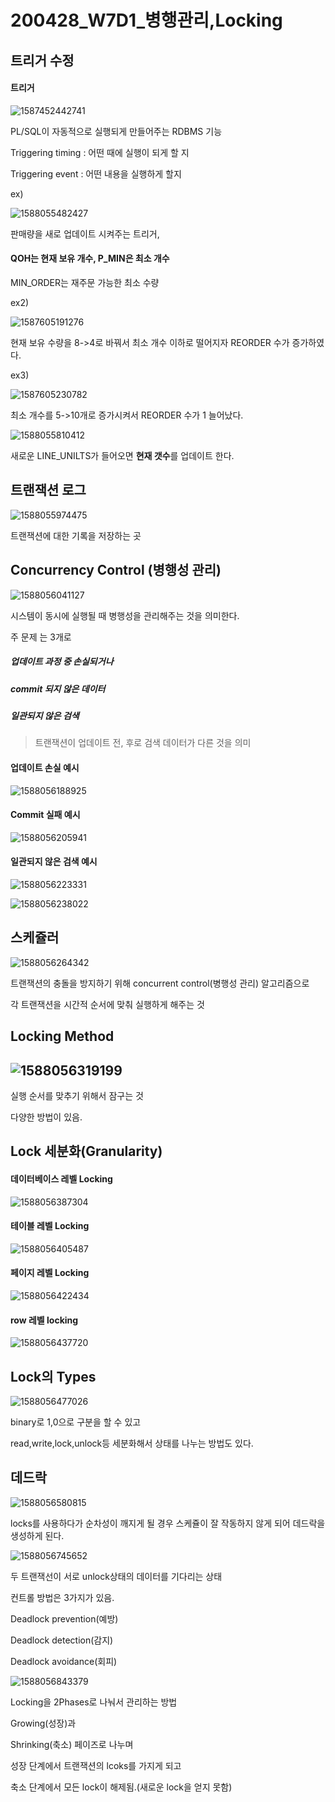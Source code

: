 # 200428_W7D1_병행관리,Locking



## 트리거 수정

#### 트리거

![1587452442741](../../20%EB%85%84%201%ED%95%99%EA%B8%B0/%EB%8D%B0%EC%9D%B4%ED%84%B0%EB%B2%A0%EC%9D%B4%EC%8A%A4%EA%B4%80%EB%A6%AC/assets/1587452442741.png)



PL/SQL이 자동적으로 실행되게 만들어주는 RDBMS 기능



Triggering timing : 어떤 때에 실행이 되게 할 지

Triggering event : 어떤 내용을 실행하게 할지 



ex)

![1588055482427](../../20%EB%85%84%201%ED%95%99%EA%B8%B0/%EB%8D%B0%EC%9D%B4%ED%84%B0%EB%B2%A0%EC%9D%B4%EC%8A%A4%EA%B4%80%EB%A6%AC/assets/1588055482427.png)

판매량을 새로 업데이트 시켜주는 트리거, 

#### QOH는 현재 보유 개수, P_MIN은 최소 개수

 MIN_ORDER는 재주문 가능한 최소 수량 





ex2)

![1587605191276](../../20%EB%85%84%201%ED%95%99%EA%B8%B0/%EB%8D%B0%EC%9D%B4%ED%84%B0%EB%B2%A0%EC%9D%B4%EC%8A%A4%EA%B4%80%EB%A6%AC/assets/1587605191276.png)



현재 보유 수량을 8->4로 바꿔서 최소 개수 이하로 떨어지자 REORDER 수가 증가하였다.



ex3)

![1587605230782](../../20%EB%85%84%201%ED%95%99%EA%B8%B0/%EB%8D%B0%EC%9D%B4%ED%84%B0%EB%B2%A0%EC%9D%B4%EC%8A%A4%EA%B4%80%EB%A6%AC/assets/1587605230782.png)

최소 개수를 5->10개로 증가시켜서 REORDER 수가 1 늘어났다.



![1588055810412](assets/1588055810412.png)





새로운 LINE_UNILTS가 들어오면 **현재 갯수**를 업데이트 한다.







## 트랜잭션 로그

![1588055974475](assets/1588055974475.png)





트랜잭션에 대한 기록을 저장하는 곳





## Concurrency Control (병행성 관리)

![1588056041127](../머신러닝실습/1588056041127.png)

시스템이 동시에 실행될 때 병행성을 관리해주는 것을 의미한다.



주 문제 는 3개로

##### 업데이트 과정 중 손실되거나

##### commit 되지 않은 데이터

##### 일관되지 않은 검색 

> 트랜잭션이 업데이트 전, 후로 검색 데이터가 다른 것을 의미





#### 업데이트 손실 예시

![1588056188925](assets/1588056188925.png)





#### Commit 실패 예시

![1588056205941](assets/1588056205941.png)





#### 일관되지 않은 검색 예시

![1588056223331](assets/1588056223331.png)



![1588056238022](assets/1588056238022.png)







## 스케쥴러



![1588056264342](assets/1588056264342.png)





트랜잭션의 충돌을 방지하기 위해 concurrent control(병행성 관리) 알고리즘으로



각 트랜잭션을 시간적 순서에 맞춰 실행하게 해주는 것 





## Locking Method

## ![1588056319199](assets/1588056319199.png)



실행 순서를 맞추기 위해서 잠구는 것 

다양한 방법이 있음.





## Lock 세분화(Granularity)

#### 데이터베이스 레벨 Locking

![1588056387304](assets/1588056387304.png)





#### 테이블 레벨 Locking

![1588056405487](assets/1588056405487.png)





#### 페이지 레벨 Locking

![1588056422434](assets/1588056422434.png)





#### row 레벨 locking

![1588056437720](assets/1588056437720.png)







## Lock의 Types

![1588056477026](assets/1588056477026.png)



binary로 1,0으로 구분을 할 수 있고



read,write,lock,unlock등 세분화해서 상태를 나누는 방법도 있다.







## 데드락

![1588056580815](assets/1588056580815.png)





locks를 사용하다가 순차성이 깨지게 될 경우 스케쥴이 잘 작동하지 않게 되어 데드락을 생성하게 된다.



![1588056745652](assets/1588056745652.png)





두 트랜잭선이 서로 unlock상태의 데이터를 기다리는 상태



컨트롤 방법은 3가지가 있음.

Deadlock prevention(예방)

Deadlock detection(감지)

Deadlock avoidance(회피)









![1588056843379](assets/1588056843379.png)



Locking을 2Phases로 나눠서 관리하는 방법

Growing(성장)과

Shrinking(축소) 페이즈로 나누며



성장 단계에서 트랜잭션의 lcoks를 가지게 되고

축소 단계에서 모든 lock이 해제됨.(새로운 lock을 얻지 못함)